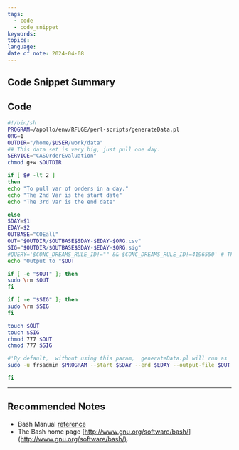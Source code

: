 ```yaml
---
tags:
  - code
  - code_snippet
keywords: 
topics: 
language: 
date of note: 2024-04-08
---
```


## Code Snippet Summary




## Code

```bash
#!/bin/sh
PROGRAM=/apollo/env/RFUGE/perl-scripts/generateData.pl
ORG=1
OUTDIR="/home/$USER/work/data" 
## This data set is very big, just pull one day.
SERVICE="CASOrderEvaluation"
chmod g+w $OUTDIR

if [ $# -lt 2 ]
then
echo "To pull var of orders in a day."
echo "The 2nd Var is the start date"
echo "The 3rd Var is the end date"

else
SDAY=$1
EDAY=$2
OUTBASE="COEall"
OUT="$OUTDIR/$OUTBASE$SDAY-$EDAY-$ORG.csv"
SIG="$OUTDIR/$OUTBASE$SDAY-$EDAY-$ORG.sig"
#QUERY='$CONC_DREAMS_RULE_ID!="" && $CONC_DREAMS_RULE_ID!=4196550' # This is sample filter condition one should change. 
echo "Output to "$OUT

if [ -e "$OUT" ]; then
sudo \rm $OUT
fi

if [ -e "$SIG" ]; then
sudo \rm $SIG
fi 

touch $OUT
touch $SIG
chmod 777 $OUT
chmod 777 $SIG

#'By default,  without using this param,  generateData.pl will run as  '--enableDateDedupingWith NEWEST
sudo -u frsadmin $PROGRAM --start $SDAY --end $EDAY --output-file $OUT  --service $SERVICE --org $ORG #--query "$QUERY"

fi
```



-----------
##  Recommended Notes

- Bash Manual [reference](https://www.gnu.org/software/bash/manual/bash.html)
- The Bash home page [http://www.gnu.org/software/bash/](http://www.gnu.org/software/bash/).